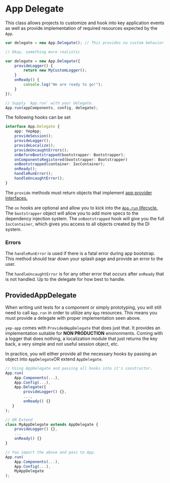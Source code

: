 # App Delegate

This class allows projects to customize and hook into key application events as well as provide implementation of required resources expected by the `App`.

```javascript
var delegate = new App.Delegate(); // This provides no custom behavior.

// Okay, something more realistic

var delegate = new App.Delegate({
    provideLogger() {
        return new MyCustomLogger();
    }
    onReady() {
        console.log("We are ready to go!");
    }
});

// Supply `App.run` with your delegate.
App.run(appComponents, config, delegate);
```

The following hooks can be set

```typescript
interface App.Delegate {
    app: YepApp;
    provideSession();
    provideLogger();
    provideLocalize();
    provideUncaughtErrors();
    onBeforeBootstrapped(bootstrapper: Bootstrapper);
    onComponentsRegistered(bootstrapper: Bootstrapper)
    onBootstrapped(container: IocContainer);
    onReady();
    handleRunError();
    handleUncaughtError();
}
```

The `provide` methods must return objects that implement [app provider interfaces.](./app-providers.md)

The `on` hooks are optional and allow you to kick into the [`App.run` lifecycle.](./app-run.md) The `bootstrapper` object will allow you to add more specs to the dependency injection system. The `onBootstrapped` hook will give you the full `IocContainer`, which gives you access to all objects created by the DI system.

### Errors

The `handleRunError` is used if there is a fatal error during app bootstrap. This method should tear down your splash page and provide an error to the user.

The `handleUncaughtError` is for any other error that occurs after `onReady` that is not handled. Up to the delegate for how best to handle.

## ProvidedAppDelegate
When writing unit tests for a component or simply prototyping, you will still need to call `App.run` in order to utilize any `App` resources. This means you must provide a delegate with proper implementation seen above.

`yep-app` comes with `ProvidedAppDelegate` that does just that. It provides an implementation suitable for **NON PRODUCTION** environments. Coming with a logger that does nothing, a localization module that just returns the key back, a very simple and not useful session object, etc.

In practice, you will either provide all the necessary hooks by passing an object into `AppDelegate`OR extend `AppDelegate`.

```javascript
// Using AppDelegate and passing all hooks into it's constructor.
App.run(
    App.Components(...),
    App.Config(...),
    App.Delegate({
        provideLogger() {},
        ...,
        onReady() {}
   }
);

// OR Extend
class MyAppDelegate extends AppDelegate {
    provideLogger() {},
    ...
    onReady() {}
}

// You import the above and pass to App.
App.run(
    App.Components(...),
    App.Config(...),
    MyAppDelegate
);
```
